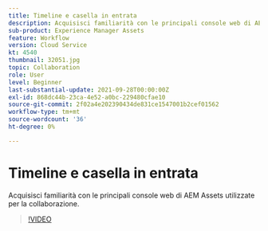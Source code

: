 ```yaml
---
title: Timeline e casella in entrata
description: Acquisisci familiarità con le principali console web di AEM Assets utilizzate per la collaborazione.
sub-product: Experience Manager Assets
feature: Workflow
version: Cloud Service
kt: 4540
thumbnail: 32051.jpg
topic: Collaboration
role: User
level: Beginner
last-substantial-update: 2021-09-28T00:00:00Z
exl-id: 868dc44b-23ca-4e52-a0bc-229480cfae10
source-git-commit: 2f02a4e202390434de831ce1547001b2cef01562
workflow-type: tm+mt
source-wordcount: '36'
ht-degree: 0%

---
```


# Timeline e casella in entrata

Acquisisci familiarità con le principali console web di AEM Assets utilizzate per la collaborazione.

>[!VIDEO](https://video.tv.adobe.com/v/32051/?quality=12&learn=on&hidetitle=true)
